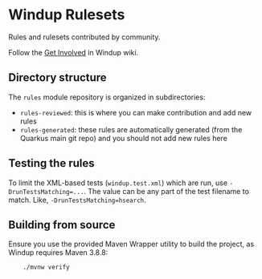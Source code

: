 Windup Rulesets
===============

Rules and rulesets contributed by community.

Follow the [Get Involved](https://github.com/windup/windup/wiki/Get-Involved) in Windup wiki.


Directory structure
-----------

The `rules` module repository is organized in subdirectories:

* `rules-reviewed`: this is where you can make contribution and add new rules 
* `rules-generated`: these rules are automatically generated (from the Quarkus main git repo) and you should not add new rules here

Testing the rules
-----------

To limit the XML-based tests (`windup.test.xml`) which are run, use `-DrunTestsMatching=...`. 
The value can be any part of the test filename to match. Like, `-DrunTestsMatching=hsearch`.


Building from source
-----------

Ensure you use the provided Maven Wrapper utility to build the project, as Windup requires Maven 3.8.8:

        ./mvnw verify
